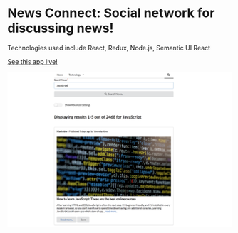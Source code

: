 # News Connect: Social network for discussing news!

Technologies used include React, Redux, Node.js, Semantic UI React

[See this app live!](https://newsapi-connect.herokuapp.com)

![alt text](screenshots/news-connect.png 'News Connect')
